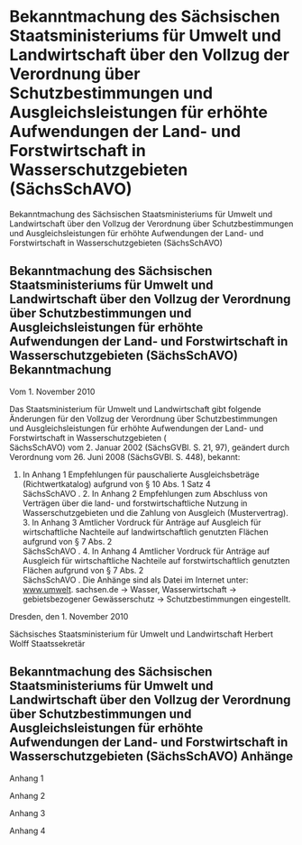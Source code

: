 # Bekanntmachung des Sächsischen Staatsministeriums für Umwelt und Landwirtschaft über den Vollzug der Verordnung über Schutzbestimmungen und Ausgleichsleistungen für erhöhte Aufwendungen der Land- und Forstwirtschaft in Wasserschutzgebieten (SächsSchAVO)

Bekanntmachung des Sächsischen Staatsministeriums für Umwelt und Landwirtschaft über den Vollzug der Verordnung über Schutzbestimmungen und Ausgleichsleistungen für erhöhte Aufwendungen der Land- und Forstwirtschaft in Wasserschutzgebieten (SächsSchAVO)

## Bekanntmachung des Sächsischen Staatsministeriums für Umwelt und Landwirtschaft über den Vollzug der Verordnung über Schutzbestimmungen und Ausgleichsleistungen für erhöhte Aufwendungen der Land- und Forstwirtschaft in Wasserschutzgebieten (SächsSchAVO) Bekanntmachung

Vom 1. November 2010

Das Staatsministerium für Umwelt und Landwirtschaft gibt folgende Änderungen für den Vollzug der Verordnung über Schutzbestimmungen und Ausgleichsleistungen für erhöhte Aufwendungen der Land- und Forstwirtschaft in Wasserschutzgebieten (         
        SächsSchAVO) vom 2. Januar 2002 (SächsGVBl. S. 21, 97), geändert durch Verordnung vom 26. Juni 2008 (SächsGVBl. S. 448), bekannt:

1. In Anhang 1
 Empfehlungen für pauschalierte Ausgleichsbeträge (Richtwertkatalog) aufgrund von § 10 Abs. 1 Satz 4              
          SächsSchAVO . 2. In Anhang 2
 Empfehlungen zum Abschluss von Verträgen über die land- und forstwirtschaftliche Nutzung in Wasserschutzgebieten und die Zahlung von Ausgleich (Mustervertrag). 3. In Anhang 3
 Amtlicher Vordruck für Anträge auf Ausgleich für wirtschaftliche Nachteile auf landwirtschaftlich genutzten Flächen aufgrund von § 7 Abs. 2              
          SächsSchAVO . 4. In Anhang 4
 Amtlicher Vordruck für Anträge auf Ausgleich für wirtschaftliche Nachteile auf forstwirtschaftlich genutzten Flächen aufgrund von § 7 Abs. 2              
          SächsSchAVO . Die Anhänge sind als Datei im Internet unter: www.umwelt. sachsen.de → Wasser, Wasserwirtschaft → gebietsbezogener Gewässerschutz → Schutzbestimmungen eingestellt.

Dresden, den 1. November 2010

Sächsisches Staatsministerium 
           für Umwelt und Landwirtschaft 
           Herbert Wolff 
           Staatssekretär


## Bekanntmachung des Sächsischen Staatsministeriums für Umwelt und Landwirtschaft über den Vollzug der Verordnung über Schutzbestimmungen und Ausgleichsleistungen für erhöhte Aufwendungen der Land- und Forstwirtschaft in Wasserschutzgebieten (SächsSchAVO) Anhänge

Anhang 1

Anhang 2

Anhang 3

Anhang 4

